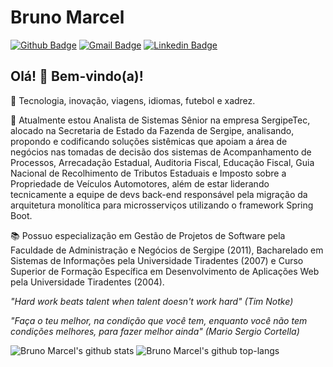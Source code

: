 # Bruno Marcel

[![Github Badge](https://img.shields.io/badge/-Github-000?style=flat-square&logo=Github&logoColor=white&link=https://github.com/bmnsouza)](https://github.com/bmnsouza)
[![Gmail Badge](https://img.shields.io/badge/-Gmail-c14438?style=flat-square&logo=Gmail&logoColor=white&link=mailto:bmnsouza@gmail.com)](mailto:bmnsouza@gmail.com)
[![Linkedin Badge](https://img.shields.io/badge/-LinkedIn-blue?style=flat-square&logo=Linkedin&logoColor=white&link=https://www.linkedin.com/in/bmnsouza/)](https://www.linkedin.com/in/bmnsouza/)

## Olá! 👋 Bem-vindo(a)!

💙 Tecnologia, inovação, viagens, idiomas, futebol e xadrez.

💼 Atualmente estou Analista de Sistemas Sênior na empresa SergipeTec, alocado na Secretaria de Estado da Fazenda de Sergipe, analisando, propondo e codificando soluções sistêmicas que apoiam a área de negócios nas tomadas de decisão dos sistemas de Acompanhamento de Processos, Arrecadação Estadual, Auditoria Fiscal, Educação Fiscal, Guia Nacional de Recolhimento de Tributos Estaduais e Imposto sobre a Propriedade de Veículos Automotores, além de estar liderando tecnicamente a equipe de devs back-end responsável pela migração da arquitetura monolítica para microsserviços utilizando o framework Spring Boot.

📚 Possuo especialização em Gestão de Projetos de Software pela Faculdade de Administração e Negócios de Sergipe (2011), Bacharelado em Sistemas de Informações pela Universidade Tiradentes (2007) e Curso Superior de Formação Específica em Desenvolvimento de Aplicações Web pela Universidade Tiradentes (2004).

_"Hard work beats talent when talent doesn't work hard" (Tim Notke)_

_"Faça o teu melhor, na condição que você tem, enquanto você não tem condições melhores, para fazer melhor ainda" (Mario Sergio Cortella)_

![Bruno Marcel's github stats](https://github-readme-stats.vercel.app/api?username=bmnsouza&show_icons=true&theme=dracula)
![Bruno Marcel's github top-langs](https://github-readme-stats.vercel.app/api/top-langs/?username=bmnsouza&layout=compact&theme=dracula)
